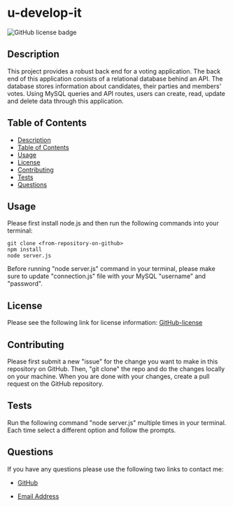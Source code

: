 # u-develop-it

![GitHub license badge](https://img.shields.io/badge/license-MIT-blue.svg)

## Description

This project provides a robust back end for a voting application. The back end of this application consists of a relational database behind an API. The database stores information about candidates, their parties and members' votes. Using MySQL queries and API routes, users can create, read, update and delete data through this application.


## Table of Contents
* [Description](#description)
* [Table of Contents](#table-of-contents)
* [Usage](#usage)
* [License](#license)
* [Contributing](#contributing)
* [Tests](#tests)
* [Questions](#questions)

## Usage
Please first install node.js and then run the following commands into your terminal: 

```
git clone <from-repository-on-github>
npm install
node server.js
```
Before running "node server.js" command in your terminal, please make sure to update "connection.js" file with your MySQL "username" and "password".

## License
Please see the following link for license information: 
[GitHub-license](./utils/license-MIT.txt)

## Contributing
Please first submit a new "issue" for the change you want to make in this repository on GitHub. Then, "git clone" the repo and do the changes locally on your machine. When you are done with your changes, create a pull request on the GitHub repository.

## Tests
Run the following command "node server.js" multiple times in your terminal. Each time select a different option and follow the prompts.

## Questions
If you have any questions please use the following two links to contact me:

* [GitHub](https://github.com/sshahram)

* [Email Address](mailto:shirin.shahram23@gmail.com)